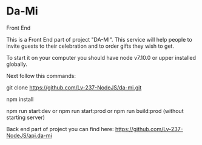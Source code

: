 # Da-Mi
Front End

This is a Front End part of project "DA-MI".
This service will help people to invite guests to their celebration 
and to order gifts they wish to get. 

To start it on your computer you should have node v7.10.0 or upper
installed globally.

Next follow this commands:

  git clone https://github.com/Lv-237-NodeJS/da-mi.git

  npm install

  npm run start:dev 
         or 
  npm run start:prod
         or
  npm run build:prod (without starting server)

Back end part of project you can find here:
https://github.com/Lv-237-NodeJS/api.da-mi
